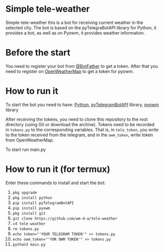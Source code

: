 # Simple tele-weather
Simple-tele-weather this is a bot for receiving current weather in the selected city. The bot is based on the pyTelegraBotAPI library for Python, it provides a bot, as well as on Pyowm, it provides weather information.

# Before the start

You need to register your bot from [@BotFather](https://t.me/botfather#:~:text=BotFather%20is%20the%20one%20bot,BotFather%20right%20away.) to get a token. After that you need to register on [OpenWeatherMap](https://openweathermap.org/) to get a token for pyowm.

# How to run it
To start the bot you need to have: [Python](https://www.python.org/), [pyTelegramBotAPI](https://pypi.org/project/pyTelegramBotAPI/) library, [pyowm](https://pypi.org/project/pyowm/) library 

After receiving the tokens, you need to clone this repository to the root directory (using Git or download the archive). Tokens need to be recorded in `tokens.py` to the corresponding variables. That is, in `tele_token`, you write to the token received from the telegram, and in the `owm_token`, write token from OpenWeatherMap.

To start run main.py

# How to run it (for termux)
Enter these commands to install and start the bot:

 1. `pkg upgrade`
 2. `pkg install python`
 3. `pip install pyTelegramBotAPI`
 4. `pip install pyowm`
 5. `pkg install git`
 6. `git clone https://github.com/wm-d-a/tele-weather`
 7. `cd tele-weather`
 8. `rm tokens.py`
 9. `echo token="'YOUR TELEGRAM TOKEN'" >> tokens.py`
 10. `echo owm_token="'YOR OWM TOKEN'" >> tokens.py`
 11. `python3 main.py` 
